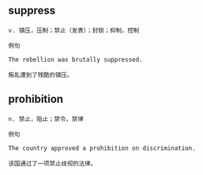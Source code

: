 ## suppress
```
v. 镇压，压制；禁止（发表）；封锁；抑制，控制

例句

The rebellion was brutally suppressed.

叛乱遭到了残酷的镇压。
```
## prohibition
```
n. 禁止，阻止；禁令，禁律

例句

The country approved a prohibition on discrimination.

该国通过了一项禁止歧视的法律。
```